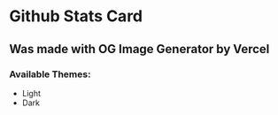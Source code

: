 # Github Stats Card

## Was made with OG Image Generator by Vercel


### Available Themes:
- Light
- Dark
